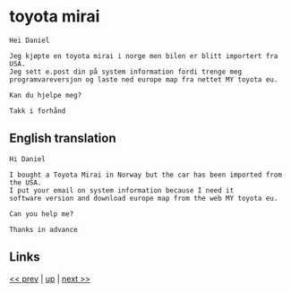 # toyota mirai

    Hei Daniel

    Jeg kjøpte en toyota mirai i norge men bilen er blitt importert fra USA.
    Jeg sett e.post din på system information fordi trenge meg
    programvareversjon og laste ned europe map fra nettet MY toyota eu.

    Kan du hjelpe meg?

    Takk i forhånd

## English translation

    Hi Daniel

    I bought a Toyota Mirai in Norway but the car has been imported from the USA.
    I put your email on system information because I need it
    software version and download europe map from the web MY toyota eu.

    Can you help me?

    Thanks in advance

## Links

[<< prev](2019-05-01.md) | [up](../) | [next >> ](2019-09-12.md)
